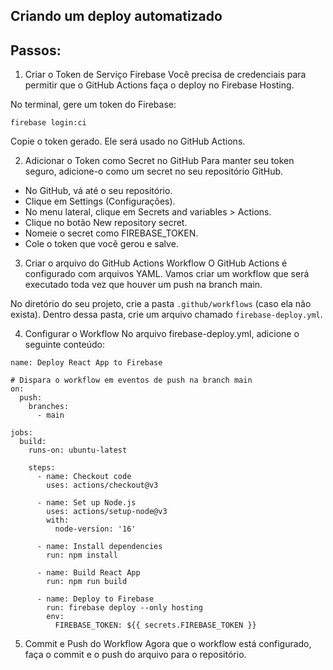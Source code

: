 ## Criando um deploy automatizado

## Passos:

1. Criar o Token de Serviço Firebase
Você precisa de credenciais para permitir que o GitHub Actions faça o deploy no Firebase Hosting.

No terminal, gere um token do Firebase:

```
firebase login:ci
```

Copie o token gerado. Ele será usado no GitHub Actions.

2. Adicionar o Token como Secret no GitHub
Para manter seu token seguro, adicione-o como um secret no seu repositório GitHub.

- No GitHub, vá até o seu repositório.
- Clique em Settings (Configurações).
- No menu lateral, clique em Secrets and variables > Actions.
- Clique no botão New repository secret.
- Nomeie o secret como FIREBASE_TOKEN.
- Cole o token que você gerou e salve.

3. Criar o arquivo do GitHub Actions Workflow
O GitHub Actions é configurado com arquivos YAML. Vamos criar um workflow que será executado toda vez que houver um push na branch main.

No diretório do seu projeto, crie a pasta `.github/workflows` (caso ela não exista).
Dentro dessa pasta, crie um arquivo chamado `firebase-deploy.yml`.

4. Configurar o Workflow
No arquivo firebase-deploy.yml, adicione o seguinte conteúdo:

```
name: Deploy React App to Firebase

# Dispara o workflow em eventos de push na branch main
on:
  push:
    branches:
      - main

jobs:
  build:
    runs-on: ubuntu-latest

    steps:
      - name: Checkout code
        uses: actions/checkout@v3

      - name: Set up Node.js
        uses: actions/setup-node@v3
        with:
          node-version: '16'

      - name: Install dependencies
        run: npm install

      - name: Build React App
        run: npm run build

      - name: Deploy to Firebase
        run: firebase deploy --only hosting
        env:
          FIREBASE_TOKEN: ${{ secrets.FIREBASE_TOKEN }}
```
5. Commit e Push do Workflow
Agora que o workflow está configurado, faça o commit e o push do arquivo para o repositório.

